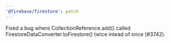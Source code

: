 ```yaml
---
'@firebase/firestore': patch
---
```


Fixed a bug where CollectionReference.add() called FirestoreDataConverter.toFirestore() twice intead of once (#3742).
